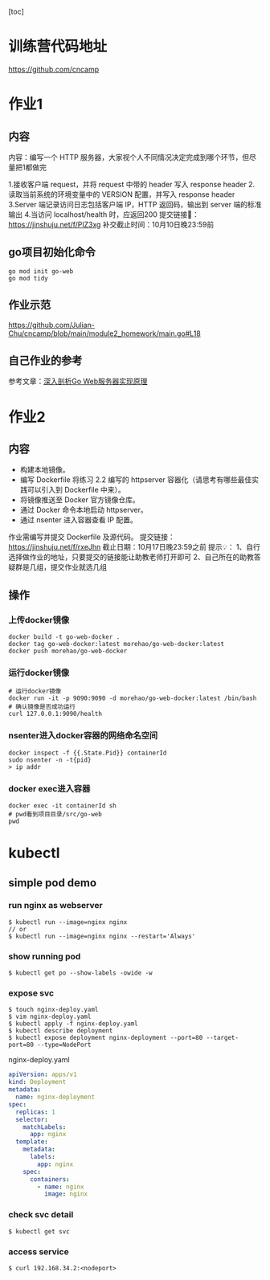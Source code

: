 [toc]

# 训练营代码地址
https://github.com/cncamp

# 作业1

## 内容

内容：编写一个 HTTP 服务器，大家视个人不同情况决定完成到哪个环节，但尽量把1都做完

1.接收客户端 request，并将 request 中带的 header 写入 response header
2.读取当前系统的环境变量中的 VERSION 配置，并写入 response header
3.Server 端记录访问日志包括客户端 IP，HTTP 返回码，输出到 server 端的标准输出
4.当访问 localhost/health 时，应返回200
提交链接🔗：https://jinshuju.net/f/PlZ3xg
补交截止时间：10月10日晚23:59前


## go项目初始化命令

```shell
go mod init go-web
go mod tidy
```

## 作业示范
https://github.com/Julian-Chu/cncamp/blob/main/module2_homework/main.go#L18

## 自己作业的参考
参考文章：[深入剖析Go Web服务器实现原理](https://studygolang.com/articles/25849)

# 作业2

## 内容
- 构建本地镜像。
- 编写 Dockerfile 将练习 2.2 编写的 httpserver 容器化（请思考有哪些最佳实践可以引入到 Dockerfile 中来）。
- 将镜像推送至 Docker 官方镜像仓库。
- 通过 Docker 命令本地启动 httpserver。
- 通过 nsenter 进入容器查看 IP 配置。

作业需编写并提交 Dockerfile 及源代码。
提交链接：https://jinshuju.net/f/rxeJhn
截止日期：10月17日晚23:59之前
提示💡：
1、自行选择做作业的地址，只要提交的链接能让助教老师打开即可
2、自己所在的助教答疑群是几组，提交作业就选几组

## 操作
### 上传docker镜像
```shell
docker build -t go-web-docker .
docker tag go-web-docker:latest morehao/go-web-docker:latest
docker push morehao/go-web-docker
```
### 运行docker镜像
```shell
# 运行docker镜像
docker run -it -p 9090:9090 -d morehao/go-web-docker:latest /bin/bash
# 确认镜像是否成功运行
curl 127.0.0.1:9090/health
```

### nsenter进入docker容器的网络命名空间
```shell
docker inspect -f {{.State.Pid}} containerId
sudo nsenter -n -t{pid}
> ip addr
```
### docker exec进入容器
```shell
docker exec -it containerId sh
# pwd看到项目目录/src/go-web
pwd
```

# kubectl


## simple pod demo
### run nginx as webserver
```
$ kubectl run --image=nginx nginx
// or
$ kubectl run --image=nginx nginx --restart='Always'
```
### show running pod
```
$ kubectl get po --show-labels -owide -w
```
### expose svc
```
$ touch nginx-deploy.yaml
$ vim nginx-deploy.yaml
$ kubectl apply -f nginx-deploy.yaml
$ kubectl describe deployment
$ kubectl expose deployment nginx-deployment --port=80 --target-port=80 --type=NodePort
```
nginx-deploy.yaml
```yaml
apiVersion: apps/v1
kind: Deployment
metadata:
  name: nginx-deployment
spec:
  replicas: 1
  selector:
    matchLabels:
      app: nginx
  template:
    metadata:
      labels:
        app: nginx
    spec:
      containers:
        - name: nginx
          image: nginx
```
### check svc detail
```
$ kubectl get svc
```
### access service
```
$ curl 192.168.34.2:<nodeport>
```
